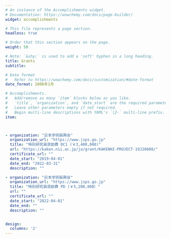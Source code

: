 ```yaml
---
# An instance of the Accomplishments widget.
# Documentation: https://wowchemy.com/docs/page-builder/
widget: accomplishments

# This file represents a page section.
headless: true

# Order that this section appears on the page.
weight: 50

# Note: `&shy;` is used to add a 'soft' hyphen in a long heading.
title: Grants
subtitle:

# Date format
#   Refer to https://wowchemy.com/docs/customization/#date-format
date_format: 2006年1月

# Accomplishments.
#   Add/remove as many `item` blocks below as you like.
#   `title`, `organization`, and `date_start` are the required parameters.
#   Leave other parameters empty if not required.
#   Begin multi-line descriptions with YAML's `|2-` multi-line prefix.
item:



- organization: "日本学術振興会"
  organization_url: "https://www.jsps.go.jp"
  title: "特別研究員奨励費 DC1 (￥3,400,000)"
  url: "https://kaken.nii.ac.jp/ja/grant/KAKENHI-PROJECT-19J20608/"
  certificate_url: ""
  date_start: "2019-04-01"
  date_end: "2022-03-31"
  description: ""

- organization: "日本学術振興会"
  organization_url: "https://www.jsps.go.jp"
  title: "特別研究員奨励費 PD (￥5,200,000）"
  url: ""
  certificate_url: ""
  date_start: "2022-04-01"
  date_end: ""
  description: ""


design:
  columns: '2' 
---
```


